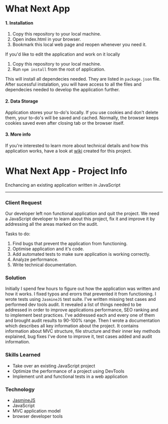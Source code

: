 # What Next App

#### 1. Installation

1. Copy this repository to your local machine. 
2. Open index.html in your browser.
3. Bookmark this local web page and reopen whenever you need it.

If you'd like to edit the application and work on it locally

1. Copy this repository to your local machine.
2. Run `npm install` from the root of application.

This will install all dependecies needed. They are listed in `package.json` file.
After sucessful instalation, you will have access to all the files and dependecies needed to develop the application further.

#### 2. Data Storage

Application stores your to-do's locally. If you use cookies and don't delete them, your to-do's will be saved and cached.
Normally, the browser keeps cookies saved even after closing tab or the browser itself.

#### 3. More info

If you're interested to learn more about technical details and how this application works, 
have a look at [wiki](https://github.com/akdsco/todo-list-enchance/wiki) created for this project.


What Next App - Project Info
=======================================

Enchancing an existing application written in JavaScript

* * *

### Client Request

Our developer left non functional application and quit the project. We need a JavaScript developer to learn about this
project, fix it and improve it by addressing all the areas marked on the audit.

Tasks to do:

1. Find bugs that prevent the application from functioning.
2. Optimise application and it's code.
3. Add automated tests to make sure application is working correctly.
4. Analyze performance.
5. Write technical documentation.

### Solution

Initially I spend few hours to figure out how the application was written and how it works. I fixed typos and erorrs 
that prevented it from functioning. I wrote tests using `JasmineJS` test suite. I've written missing test cases and performed
dev tools audit. It revealed a list of things needed to be addressed in order to improve applications performance, SEO
ranking and to implement best practices. I've addressed each and every one of them and brought audit results to 90-100%
range. Then I wrote a documentation which describes all key information about the project. It contains information about
MVC structure, file structure and their inner key methods explained, bug fixes I've done to improve it, test cases added
and audit information.

### Skills Learned

- Take over an existing JavaScript project
- Optimize the performance of a project using DevTools
- Implement unit and functional tests in a web application

### Technology

- [JasmineJS](https://jasmine.github.io/)
- JavaScript
- MVC application model
- browser developer tools